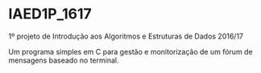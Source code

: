 # IAED1P_1617
1º projeto de Introdução aos Algoritmos e Estruturas de Dados 2016/17

Um programa simples em C para gestão e monitorização de um fórum de mensagens baseado no terminal.
